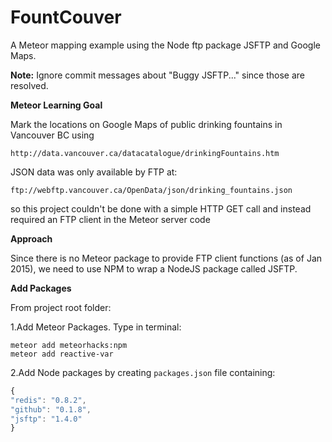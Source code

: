 # FountCouver

A Meteor mapping example using the Node ftp package JSFTP and Google Maps.

**Note:** Ignore commit messages about "Buggy JSFTP..." since those are resolved.

**Meteor Learning Goal**
 
Mark the locations on Google Maps of public drinking fountains in Vancouver BC using

    http://data.vancouver.ca/datacatalogue/drinkingFountains.htm

JSON data was only available by FTP at: 

    ftp://webftp.vancouver.ca/OpenData/json/drinking_fountains.json

so this project couldn't be done with a simple HTTP GET call and instead required an FTP client in the Meteor server code

**Approach**
  
  Since there is no Meteor package to provide FTP client functions (as of Jan 2015), 
  we need to use NPM to wrap a NodeJS package called JSFTP.

**Add Packages**

From project root folder:

1.Add Meteor Packages.  Type in terminal: 
```
meteor add meteorhacks:npm
meteor add reactive-var
```
2.Add Node packages by creating ```packages.json``` file containing:
```javascript
{
"redis": "0.8.2",
"github": "0.1.8",
"jsftp": "1.4.0"
}
```

